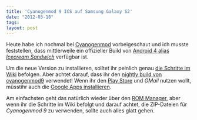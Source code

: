 ```yaml
---
title: 'Cyanogenmod 9 ICS auf Samsung Galaxy S2'
date: "2012-03-18"
tags: 
layout: post
---
```

Heute habe ich nochmal bei [Cyanogenmod][0] vorbeigeschaut und ich musste feststellen, dass mittlerweile ein offizieller Build von [Android 4 alias *Icecream Sandwich*][1] verfügbar ist.

Um die neue Version zu installieren, solltet ihr peinlich genau [die Schritte im Wiki][2] befolgen. Aber achtet darauf, dass ihr den [nightly build von cyanogenmod9][3] verwendet! Wenn ihr den [Play Store][4] und *GMail* nutzen wollt, müsstihr auch die [Google Apps installieren][5].

Am einfachsten geht das natürlich wieder über den [ROM Manager][6], aber wenn ihr die Schritte im Wiki befolgt und darauf achtet, die ZIP-Dateien für *Cyanogenmod 9* zu verwenden, sollte auch alles glatt gehen.

[0]: http://cyanogenmod.com/
[1]: http://www.android.com/about/ice-cream-sandwich/
[2]: http://wiki.cyanogenmod.com/wiki/Samsung_Galaxy_S_II:_Full_Update_Guide
[3]: http://download.cyanogenmod.com/?type=nightly&device=galaxys2
[4]: http://play.google.com/
[5]: http://wiki.cyanogenmod.com/wiki/Latest_Version#Google_Apps
[6]: https://play.google.com/store/apps/details?id=com.koushikdutta.rommanager
